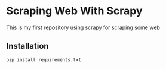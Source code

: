 # Scraping Web With Scrapy

This is my first repository using scrapy for scraping some web 

## Installation


```bash
pip install requirements.txt
```
